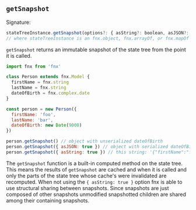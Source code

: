 ## `getSnapshot`

Signature:

```javascript
stateTreeInstance.getSnapshot(options?: { asString?: boolean, asJSON?: boolean })
// where stateTreeInstance is an fnx.object, fnx.arrayOf, or fnx.mapOf
```

`getSnapshot` returns an immutable snapshot of the state tree from the point it is called.

```javascript
import fnx from 'fnx'

class Person extends fnx.Model {
  firstName = fnx.string
  lastName = fnx.string
  dateOfBirth = fnx.complex.date
}

const person = new Person({
  firstName: 'foo',
  lastName: 'bar',
  dateOfBirth: new Date(9000)
})

person.getSnapshot() // object with unserialized dateOfBirth
person.getSnapshot({ asJSON: true }) // object with serialized dateOfBirth
person.getSnapshot({ asString: true }) // this string: '{"firstName":"foo","lastName":"bar","dateOfBirth":"Thu, 01 Jan 1970 00:00:09 GMT"}'
```

The `getSnapshot` function is a built-in computed method on the state tree. This means the results
of `getSnapshot` are cached and when it is called and only the parts of the state tree whose
cache's were invalidated are recomputed. When not using the `{ asString: true }` option fnx is able
to use structural sharing between snapshots. Since snapshots are just composed of other snapshots
unmodified snapshotted children are shared among their containing snapshots.
